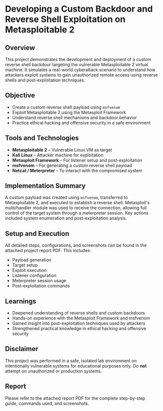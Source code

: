 # Developing a Custom Backdoor and Reverse Shell Exploitation on Metasploitable 2

## Overview  
This project demonstrates the development and deployment of a custom reverse shell backdoor targeting the vulnerable Metasploitable 2 virtual machine. It simulates a real-world cyberattack scenario to understand how attackers exploit systems to gain unauthorized remote access using reverse shells and post-exploitation techniques.

## Objective  
- Create a custom reverse shell payload using `msfvenom`  
- Exploit Metasploitable 2 using the Metasploit Framework  
- Understand reverse shell mechanisms and backdoor behavior  
- Practice ethical hacking and offensive security in a safe environment  

## Tools and Technologies  
- **Metasploitable 2** – Vulnerable Linux VM as target  
- **Kali Linux** – Attacker machine for exploitation  
- **Metasploit Framework** – For listener setup and post-exploitation  
- **msfvenom** – For generating a custom reverse shell payload  
- **Netcat / Meterpreter** – To interact with the compromised system  

## Implementation Summary  
A custom payload was created using `msfvenom`, transferred to Metasploitable 2, and executed to establish a reverse shell. Metasploit's multi/handler module was used to receive the connection, allowing full control of the target system through a meterpreter session. Key actions included system enumeration and post-exploitation analysis.

## Setup and Execution  
All detailed steps, configurations, and screenshots can be found in the attached project report PDF. This includes:

- Payload generation  
- Target setup  
- Exploit execution  
- Listener configuration  
- Meterpreter session usage  
- Post-exploitation commands  

## Learnings  
- Deepened understanding of reverse shells and custom backdoors  
- Hands-on experience with the Metasploit Framework and msfvenom  
- Gained insight into post-exploitation techniques used by attackers  
- Strengthened practical knowledge in ethical hacking and offensive security  

## Disclaimer  
This project was performed in a safe, isolated lab environment on intentionally vulnerable systems for educational purposes only. Do **not** attempt on unauthorized or production systems.

## Report  
Please refer to the attached report PDF for the complete step-by-step guide, commands used, and screenshots.
